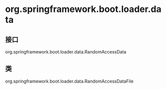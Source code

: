 # org.springframework.boot.loader.data

## 接口

org.springframework.boot.loader.data.RandomAccessData

## 类

org.springframework.boot.loader.data.RandomAccessDataFile




